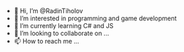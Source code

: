 - 👋 Hi, I’m @RadinTiholov
- 👀 I’m interested in programming and game development
- 🌱 I’m currently learning C# and JS
- 💞️ I’m looking to collaborate on ...
- 📫 How to reach me ...

<!---
RadinTiholov/RadinTiholov is a ✨ special ✨ repository because its `README.md` (this file) appears on your GitHub profile.
You can click the Preview link to take a look at your changes.
--->
